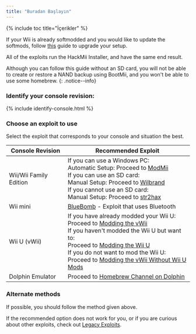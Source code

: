 ```yaml
---
title: "Buradan Başlayın"
---
```


{% include toc title="İçerikler" %}

If your Wii is already softmodded and you would like to update the softmods, follow [this](hackmii) guide to upgrade your setup.

All of the exploits run the HackMii Installer, and have the same end result.

Although you can follow this guide without an SD card, you will not be able to create or restore a NAND backup using BootMii, and you won't be able to use some homebrew.
{: .notice--info}

### Identify your console revision:

{% include identify-console.html %}<br>

### Choose an exploit to use

Select the exploit that corresponds to your console and situation the best.

| Console Revision       | Recommended Exploit                                                                                                                                                                                                                                                                                                                                         |
| ---------------------- | ----------------------------------------------------------------------------------------------------------------------------------------------------------------------------------------------------------------------------------------------------------------------------------------------------------------------------------------------------------- |
| Wii/Wii Family Edition | If you can use a Windows PC:<br> Automatic Setup: Proceed to [ModMii](modmii)<br> If you can use an SD card:<br> Manual Setup: Proceed to [Wilbrand](wilbrand)<br> If you cannot use an SD card:<br> Manual Setup: Proceed to [str2hax](str2hax)<br>                                                                    |
| Wii mini               | [BlueBomb](bluebomb) - Exploit that uses Bluetooth                                                                                                                                                                                                                                                                                                          |
| Wii U (vWii)           | If you have already modded your Wii U:<br> Proceed to [Modding the vWii](vwii-homebrew-channel)<br> If you haven't modded the Wii U but want to:<br> Proceed to [Modding the Wii U](https://wiiu.hacks.guide)<br> If you do not want to mod the Wii U:<br> Proceed to [Modding the vWii Without Wii U Mods](wiiu-nand-dumper) |
| Dolphin Emulator       | Proceed to [Homebrew Channel on Dolphin](homebrew-dolphin)                                                                                                                                                                                                                                                                                                  |

### Alternate methods

If possible, you should follow the method given above.

If the recommended option does not work for you, or if you are curious about other exploits, check out [Legacy Exploits](legacy-exploits).
